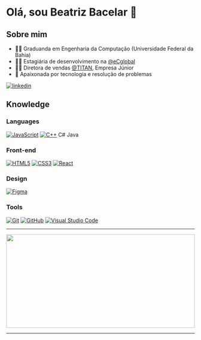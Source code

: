 # Olá, sou Beatriz Bacelar 👋

## Sobre mim 
  - 👨‍🎓 Graduanda em Engenharia da Computação (Universidade Federal da Bahia)
  - 👩‍💻 Estagiária de desenvolvimento na  <a href="https://www.linkedin.com/company/ecglobalsolutions/">@eCglobal</a>
  - 👩‍💼 Diretora de vendas <a href="https://www.linkedin.com/company/ufbatitan/">@TITAN</a>, Empresa Júnior
  - 🤩 Apaixonada por tecnologia e resolução de problemas

[![linkedin](https://img.shields.io/static/v1?label=&message=LinkedIn&color=0077B5&style=flat&logo=linkedin)](https://www.linkedin.com/in/beatrizbacelarti)
<br /> 

## Knowledge

### Languages<br />
[![JavaScript](https://img.shields.io/badge/-JavaScript-black?style=flat-square&logo=javascript&link=https://github.com/anaclaramsb/)](https://github.com/BeatrizBacelar)
[![C++](https://img.shields.io/badge/-C++-0E0E0F?style=flat&logo=C++)](https://github.com/BeatrizBacelar)
C#
Java                                                                                                                                                                                                                                                     
### Front-end<br />
[![HTML5](https://img.shields.io/badge/-HTML5-E34F26?style=flat-square&logo=html5&logoColor=white&link=https://github.com/anaclaramsb/)](https://github.com/BeatrizBacelar)
[![CSS3](https://img.shields.io/badge/-CSS3-1572B6?style=flat-square&logo=css3&link=https://github.com/anaclaramsb/)](https://github.com/BeatrizBacelar)
[![React](https://img.shields.io/badge/-React-black?style=flat-square&logo=react&link=https://github.com/anaclaramsb/)](https://github.com/BeatrizBacelar)


### Design<br />
[![Figma](https://img.shields.io/badge/-Figma-ffbaba?style=flat-square&logo=figma)](https://github.com/BeatrizBacelar)


### Tools<br />
[![Git](https://img.shields.io/badge/-Git-black?style=flat-square&logo=git&link=https://github.com/anaclaramsb/)](https://github.com/BeatrizBacelar)
[![GitHub](https://img.shields.io/badge/-GitHub-181717?style=flat-square&logo=github&link=https://github.com/anaclaramsb/)](https://github.com/BeatrizBacelar)
[![Visual Studio Code](http://img.shields.io/static/v1?label=&message=VSCode&color=4f68e8&style=flat&logo=visual-studio-code"/)](https://github.com/BeatrizBacelar)

-----

<img width="100%" height="250em" src="https://github-readme-stats.vercel.app/api/top-langs/?username=BeatrizBacelar&layout=compact&langs_count=16&theme=dracula"/>

-----
<!--
**BeatrizBacelar/BeatrizBacelar** is a ✨ _special_ ✨ repository because its `README.md` (this file) appears on your GitHub profile.

Here are some ideas to get you started:

- 🔭 I’m currently working on ...
- 🌱 I’m currently learning ...
- 👯 I’m looking to collaborate on ...
- 🤔 I’m looking for help with ...
- 💬 Ask me about ...
- 📫 How to reach me: ...
- 😄 Pronouns: ...
- ⚡ Fun fact: ...
-->
